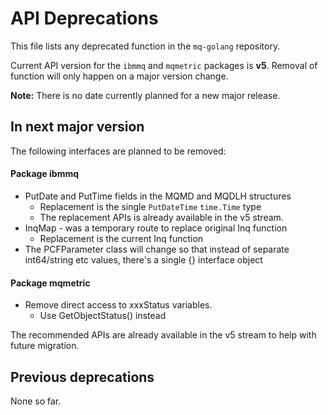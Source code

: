 # API Deprecations
This file lists any deprecated function in the `mq-golang` repository.

Current API version for the `ibmmq` and `mqmetric` packages is **v5**.
Removal of function will only happen on a major version change.

**Note:** There is no date currently planned for a new major release.

## In next major version
The following interfaces are planned to be removed:

#### Package ibmmq
* PutDate and PutTime fields in the MQMD and MQDLH structures
  * Replacement is the single `PutDateTime` `time.Time` type
  * The replacement APIs is already available in the v5 stream.
* InqMap - was a temporary route to replace original Inq function
  * Replacement is the current Inq function
* The PCFParameter class will change so that instead of separate
  int64/string etc values, there's a single {} interface object

#### Package mqmetric
* Remove direct access to xxxStatus variables.
  * Use GetObjectStatus() instead

The recommended APIs are already available in the v5 stream to help
with future migration.

## Previous deprecations
None so far.
